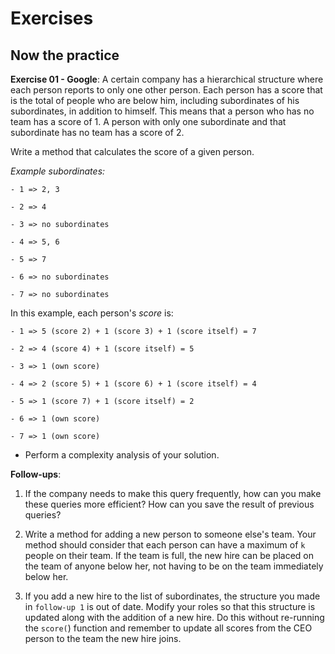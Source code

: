 # Exercises

## Now the practice

**Exercise 01 - Google**:
A certain company has a hierarchical structure where each person reports to only one other person. Each person has a score that is the total of people who are below him, including subordinates of his subordinates, in addition to himself. This means that a person who has no team has a score of 1. A person with only one subordinate and that subordinate has no team has a score of 2.

Write a method that calculates the score of a given person.

*Example subordinates:*

```
- 1 => 2, 3

- 2 => 4

- 3 => no subordinates

- 4 => 5, 6

- 5 => 7

- 6 => no subordinates

- 7 => no subordinates
```

In this example, each person's *score* is:

```
- 1 => 5 (score 2) + 1 (score 3) + 1 (score itself) = 7

- 2 => 4 (score 4) + 1 (score itself) = 5

- 3 => 1 (own score)

- 4 => 2 (score 5) + 1 (score 6) + 1 (score itself) = 4

- 5 => 1 (score 7) + 1 (score itself) = 2

- 6 => 1 (own score)

- 7 => 1 (own score)

```

- Perform a complexity analysis of your solution.

**Follow-ups**:

1. If the company needs to make this query frequently, how can you make these queries more efficient? How can you save the result of previous queries?

2. Write a method for adding a new person to someone else's team. Your method should consider that each person can have a maximum of `k` people on their team. If the team is full, the new hire can be placed on the team of anyone below her, not having to be on the team immediately below her.

3. If you add a new hire to the list of subordinates, the structure you made in `follow-up 1` is out of date. Modify your roles so that this structure is updated along with the addition of a new hire. Do this without re-running the `score(`) function and remember to update all scores from the CEO person to the team the new hire joins.